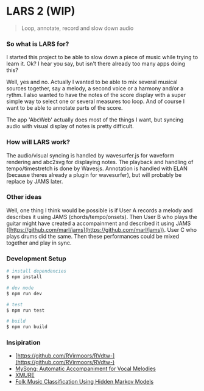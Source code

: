 # LARS 2 (WIP)
> Loop, annotate, record and slow down audio

### So what is LARS for?
I started this project to be able to slow down a piece of music while trying to learn it. Ok? I hear you say, but isn't there already too many apps doing this? 

Well, yes and no. Actually I wanted to be able to mix several musical sources together, say a melody, a second voice or a harmony and/or a rythm. I also wanted to have the notes of the score display with a super simple way to select one or several measures too loop. And of course I want to be able to annotate parts of the score.

The app 'AbcWeb' actually does most of the things I want, but syncing audio with visual display of notes is pretty difficult. 

### How will LARS work?
The audio/visual syncing is handled by wavesurfer.js for waveform rendering and abc2svg for displaying notes. The playback and handling of tempo/timestretch is done by Wavesjs.
Annotation is handled with ELAN (because theres already a plugin for wavesurfer), but will probably be replace by JAMS later. 

### Other ideas
Well, one thing I think would be possible is if User A records a melody and describes it using JAMS (chords/tempo/onsets). Then User B who plays the guitar might have created a accompainment and described it using JAMS ([https://github.com/marl/jams](https://github.com/marl/jams)). User C who plays drums did the same. Then these performances could be mixed together and play in sync.

### Development Setup

```bash
# install dependencies
$ npm install

# dev mode
$ npm run dev

# test
$ npm run test

# build
$ npm run build
```

### Insipiration
- [https://github.com/RVirmoors/RVdtw-](https://github.com/RVirmoors/RVdtw-)
- [MySong: Automatic Accompaniment for Vocal Melodies](https://www.youtube.com/watch?v=Lud6_I04OkQ)
- [XMURE](https://www.youtube.com/watch?v=xp-81IKm-Tg)
- [Folk Music Classification Using Hidden Markov Models](https://www.rose-hulman.edu/~shibberu/MA490/Chai.pdf)
